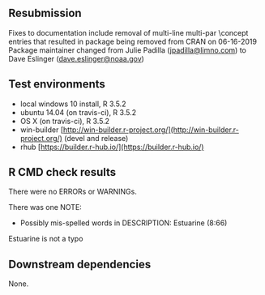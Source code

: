 ## Resubmission
Fixes to documentation include removal of multi-line multi-par \concept entries that resulted in package being removed from CRAN on 06-16-2019
Package maintainer changed from Julie Padilla (jpadilla@limno.com) to Dave Eslinger (dave.eslinger@noaa.gov)

## Test environments
* local windows 10 install, R 3.5.2
* ubuntu 14.04 (on travis-ci), R 3.5.2
* OS X (on travis-ci), R 3.5.2
* win-builder [http://win-builder.r-project.org/](http://win-builder.r-project.org/) (devel and release)
* rhub [https://builder.r-hub.io/](https://builder.r-hub.io/)

## R CMD check results
There were no ERRORs or WARNINGs. 

There was one NOTE:
* Possibly mis-spelled words in DESCRIPTION:
    Estuarine (8:66)

Estuarine is not a typo
  
## Downstream dependencies
None.
